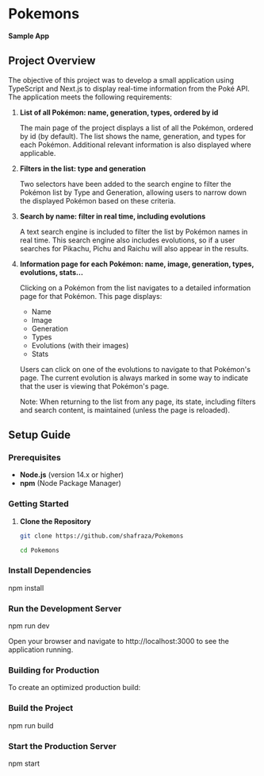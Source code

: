 # Pokemons

**Sample App**

## Project Overview

The objective of this project was to develop a small application using TypeScript and Next.js to display real-time information from the Poké API. The application meets the following requirements:

1. **List of all Pokémon: name, generation, types, ordered by id**

   The main page of the project displays a list of all the Pokémon, ordered by id (by default). The list shows the name, generation, and types for each Pokémon. Additional relevant information is also displayed where applicable.

2. **Filters in the list: type and generation**

   Two selectors have been added to the search engine to filter the Pokémon list by Type and Generation, allowing users to narrow down the displayed Pokémon based on these criteria.

3. **Search by name: filter in real time, including evolutions**

   A text search engine is included to filter the list by Pokémon names in real time. This search engine also includes evolutions, so if a user searches for Pikachu, Pichu and Raichu will also appear in the results.

4. **Information page for each Pokémon: name, image, generation, types, evolutions, stats...**

   Clicking on a Pokémon from the list navigates to a detailed information page for that Pokémon. This page displays:
   - Name
   - Image
   - Generation
   - Types
   - Evolutions (with their images)
   - Stats

   Users can click on one of the evolutions to navigate to that Pokémon's page. The current evolution is always marked in some way to indicate that the user is viewing that Pokémon's page.

   Note: When returning to the list from any page, its state, including filters and search content, is maintained (unless the page is reloaded).

## Setup Guide

### Prerequisites

- **Node.js** (version 14.x or higher)
- **npm** (Node Package Manager)

### Getting Started

1. **Clone the Repository**

   ```bash
   git clone https://github.com/shafraza/Pokemons

   cd Pokemons

### Install Dependencies

npm install

### Run the Development Server

npm run dev

Open your browser and navigate to http://localhost:3000 to see the application running.

### Building for Production

To create an optimized production build:

### Build the Project


npm run build

### Start the Production Server

npm start
